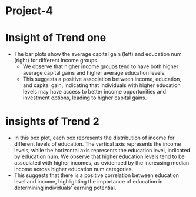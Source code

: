 # Project-4
# Insight of Trend one 
- The bar plots show the average capital gain (left) and education num (right) for different income groups. 
  - We observe that higher income groups tend to have both higher average capital gains and higher average education levels. 
  - This suggests a positive association between income, education, and capital gain, indicating that individuals with higher education levels may have access to better income opportunities and investment options, leading to higher capital gains.
 
# insights of Trend 2 
- In this box plot, each box represents the distribution of income for different levels of education. The vertical axis represents the income levels, while the horizontal axis represents the education level, indicated by education num. We observe that higher education levels tend to be associated with higher incomes, as evidenced by the increasing median income across higher education num categories. 
- This suggests that there is a positive correlation between education level and income, highlighting the importance of education in determining individuals' earning potential.
